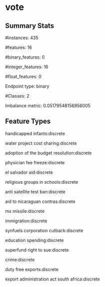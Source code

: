 # vote

## Summary Stats

#instances: 435

#features: 16

  #binary_features: 0

  #integer_features: 16

  #float_features: 0

Endpoint type: binary

#Classes: 2

Imbalance metric: 0.05179548156956005

## Feature Types

 handicapped infants:discrete

water project cost sharing:discrete

adoption of the budget resolution:discrete

physician fee freeze:discrete

el salvador aid:discrete

religious groups in schools:discrete

anti satellite test ban:discrete

aid to nicaraguan contras:discrete

mx missile:discrete

immigration:discrete

synfuels corporation cutback:discrete

education spending:discrete

superfund right to sue:discrete

crime:discrete

duty free exports:discrete

export administration act south africa:discrete

